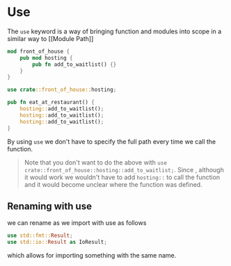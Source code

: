 # Use
The `use` keyword is a way of bringing function and modules into scope in a similar way to [[Module Path]]

```rust
mod front_of_house {
	pub mod hosting {
		pub fn add_to_waitlist() {}
	}
}

use crate::front_of_house::hosting;

pub fn eat_at_restaurant() {
	hosting::add_to_waitlist();
	hosting::add_to_waitlist();
	hosting::add_to_waitlist();
}
```

By using `use` we don't have to specify the full path every time we call the function.

> Note that you don't want to do the above with `use crate::front_of_house::hosting::add_to_waitlist;`. Since , although it would work we wouldn't have to add `hosting::` to call the function and it would become unclear where the function was defined.

## Renaming with use

we can rename as we import with use as follows

```rust
use std::fmt::Result;
use std::io::Result as IoResult;
```
which allows for importing something with the same name.